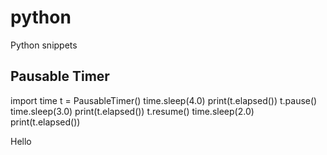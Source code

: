# python
Python snippets
## Pausable Timer
import time
t = PausableTimer()
time.sleep(4.0)
print(t.elapsed())
t.pause()
time.sleep(3.0)
print(t.elapsed())
t.resume()
time.sleep(2.0)
print(t.elapsed())

Hello
